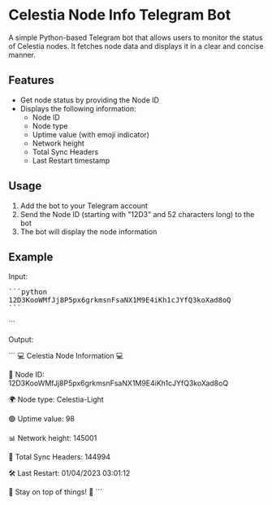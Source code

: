 # Celestia Node Info Telegram Bot

A simple Python-based Telegram bot that allows users to monitor the status of Celestia nodes. It fetches node data and displays it in a clear and concise manner.

## Features

- Get node status by providing the Node ID
- Displays the following information:
  - Node ID
  - Node type
  - Uptime value (with emoji indicator)
  - Network height
  - Total Sync Headers
  - Last Restart timestamp

## Usage

1. Add the bot to your Telegram account
2. Send the Node ID (starting with "12D3" and 52 characters long) to the bot
3. The bot will display the node information

## Example

Input:

<pre>
```python
12D3KooWMfJj8P5px6grkmsnFsaNX1M9E4iKh1cJYfQ3koXad8oQ
```
</pre>

\`\`\`

Output:

\`\`\`
💻 Celestia Node Information 💻

🔗 Node ID: 12D3KooWMfJj8P5px6grkmsnFsaNX1M9E4iKh1cJYfQ3koXad8oQ

🌍 Node type: Celestia-Light

🟢 Uptime value: 98

📊 Network height: 145001

🚀 Total Sync Headers: 144994

🛠 Last Restart: 01/04/2023 03:01:12

🔔 Stay on top of things! 🚀
\`\`\`

